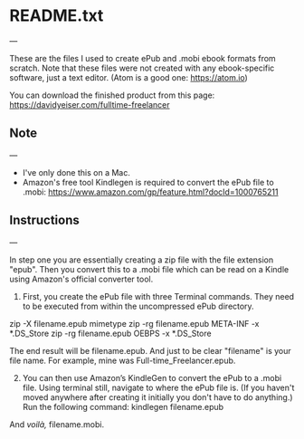 

# README.txt
—

These are the files I used to create ePub and .mobi ebook formats from scratch. Note that these files were not created with any ebook-specific software, just a text editor. (Atom is a good one: https://atom.io)

You can download the finished product from this page: 
https://davidyeiser.com/fulltime-freelancer


## Note
—

- I've only done this on a Mac.
- Amazon's free tool Kindlegen is required to convert the ePub file to .mobi: 
https://www.amazon.com/gp/feature.html?docId=1000765211


## Instructions
—

In step one you are essentially creating a zip file with the file extension "epub". Then you convert this to a .mobi file which can be read on a Kindle using Amazon's official converter tool.

1. First, you create the ePub file with three Terminal commands. They need to be executed from within the uncompressed ePub directory.

zip -X filename.epub mimetype 
zip -rg filename.epub META-INF -x \*.DS_Store 
zip -rg filename.epub OEBPS -x \*.DS_Store

The end result will be filename.epub. And just to be clear "filename" is your file name. For example, mine was Full-time_Freelancer.epub.

2. You can then use Amazon’s KindleGen to convert the ePub to a .mobi file. Using terminal still, navigate to where the ePub file is. (If you haven't moved anywhere after creating it initially you don't have to do anything.) Run the following command:
kindlegen filename.epub

And _voilà,_ filename.mobi.